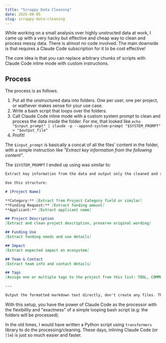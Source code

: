 ```yaml
---
title: "Scrappy Data Cleaning"
date: 2025-08-05
slug: scrappy-data-cleaning
---
```


While working on a small analysis over highly unstructed data at work, I came up with a very hacky but effective and cheap way to clean and process messy data. There is almost no code involved. The main downside is that requires a Claude Code subscription for it to be cost effective!

The core idea is that you can replace arbitrary chunks of scripts with Claude Code inline mode with custom instructions.

## Process

The process is as follows.

1. Put all the unstructured data into folders. One per user, one per project, or wathever makes sense for your use case.
2. Write a bash script that loops over the folders.
3. Call Claude Code inline mode with a custom system prompt to clean and process the data inside the folder. For me, that looked like `echo "$input_prompt" | claude -p --append-system-prompt "$SYSTEM_PROMPT" > "$output_file"`
4. Profit!

The `$input_prompt` is basically a concat of all the files' content in the folder, with a simple instruction like _"Extract key information from the following content"_.

The `$SYSTEM_PROMPT` I ended up using was similar to:

```md
Extract key information from the data and output only the cleaned and structured Markdown.

Use this structure:

# [Project Name]

**Category:** [Extract from Project Category field or similar]
**Funding Request:** [Extract funding amount]
**Applicant:** [Extract applicant name]

## Project Description
[Extract and clean project description, preserve original wording]

## Funding Use
[Extract funding needs and use details]

## Impact
[Extract expected impact on ecosystem]

## Team & Contact
[Extract team info and contact details]

## Tags
[Assign one or multiple tags to the project from this list: TOOL, COMMUNITY, SECURITY]

---

Output the formatted markdown text directly, don't create any files. The output will be redirected to a file."
```

With this setup, you have the power of Claude Code as the processor with the flexibility and "exactness" of a simple looping bash script (e.g: the folders will be processed).

In the old times, I would have written a Python script using `transformers` library to do the processing/cleaning. These days, inlining Claude Code (or `llm`) is just so much easier and faster.
